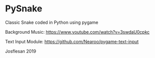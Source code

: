 # PySnake
Classic Snake coded in Python using pygame

Background Music: https://www.youtube.com/watch?v=3swdaU0cpkc

Text Input Module: https://github.com/Nearoo/pygame-text-input

Josflesan 2019
